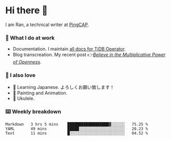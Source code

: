 # Hi there 👋

I am Ran, a technical writer at [PingCAP](https://pingcap.com/).

### 📝 What I do at work

- Documentation. I maintain [all docs for TiDB Operator](https://github.com/pingcap/docs-tidb-operator).
- Blog transcreation. My recent post 👉[*Believe in the Multiplicative Power of Openness*](https://pingcap.com/blog/believe-in-the-multiplicative-power-of-openness-open-source-community).

### 🤠 I also love

- 💬 Learning Japanese. よろしくお願い致します！ 
- 🎨 Painting and Animation. 
- 🎵 Ukulele.

### ⌨️ Weekly breakdown

<!--START_SECTION:waka-->

```text
Markdown   3 hrs 5 mins    ██████████████████▓░░░░░░   75.25 %
YAML       49 mins         █████░░░░░░░░░░░░░░░░░░░░   20.23 %
Text       11 mins         █░░░░░░░░░░░░░░░░░░░░░░░░   04.52 %
```

<!--END_SECTION:waka-->

